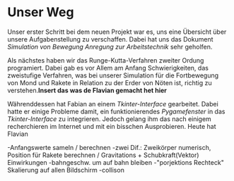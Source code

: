 # Unser Weg

Unser erster Schritt bei dem neuen Projekt war es, uns eine Übersicht über unsere Aufgabenstellung zu verschaffen. Dabei hat uns das Dokument *Simulation von Bewegung Anregung zur Arbeitstechnik* sehr geholfen. 

Als nächstes haben wir das Runge-Kutta-Verfahren zweiter Ordung programiert. Dabei gab es vor Allem am Anfang Schwierigkeiten, das zweistufige Verfahren, was bei unserer Simulation für die Fortbewegung von Mond und Rakete in Relation zu der Erder von Nöten ist, richtig zu verstehen.**Insert das was de Flavian gemacht het hier**


Währenddessen hat Fabian an einem *Tkinter-Interface* gearbeitet. Dabei hatte er einige Probleme damit, ein funktionierendes *Pygamefenster* in das *Tkinter-Interface* zu integrieren. Jedoch gelang ihm das nach einigem recherchieren im Internet und mit ein bisschen Ausprobieren.
Heute hat Flavian 

-Anfangswerte sameln / berechnen
-zwei Dif.: Zweikörper numerisch, Position für Rakete berechnen  / Gravitations + Schubkraft(Vektor) Einwirkungen
-bahngeschw. um auf bahn bleiben
-"porjektions Rechteck" Skalierung auf allen Bildschirm
-collison
